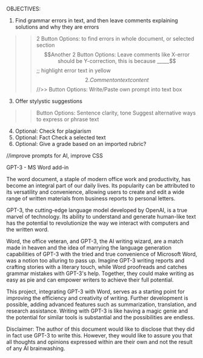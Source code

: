 OBJECTIVES:

1. Find grammar errors in text, and then leave comments explaining solutions and why they are errors
>> 2 Button Options: to find errors in whole document, or selected section
>> $$Another 2 Button Options: Leave comments like X-error should be Y-correction, this is because _____$$;; highlight error text in yellow
$$2. Comment on text content
$$//>> Button Options: Write/Paste own prompt into text box 
3. Offer stylystic suggestions
>> Button Options: Sentence clarity, tone
>> Suggest alternative ways to express or phrase text
4. Optional: Check for plagiarism
5. Optional: Fact Check a selected text
6. Optional: Give a grade based on an imported rubric?

//improve prompts for AI, improve CSS

GPT-3 - MS Word add-in

The word document, a staple of modern office work and productivity, has become an integral part of our daily lives. Its popularity can be attributed to its versatility and convenience, allowing users to create and edit a wide range of written materials from business reports to personal letters.

GPT-3, the cutting-edge language model developed by OpenAI, is a true marvel of technology. Its ability to understand and generate human-like text has the potential to revolutionize the way we interact with computers and the written word.

Word, the office veteran, and GPT-3, the AI writing wizard, are a match made in heaven and the idea of marrying the language generation capabilities of GPT-3 with the tried and true convenience of Microsoft Word, was a notion too alluring to pass up. Imagine GPT-3 writing reports and crafting stories with a literary touch, while Word proofreads and catches grammar mistakes with GPT-3's help. Together, they could make writing as easy as pie and can empower writers to achieve their full potential.

This project, integrating GPT-3 with Word, serves as a starting point for improving the efficiency and creativity of writing. Further development is possible, adding advanced features such as summarization, translation, and research assistance. Writing with GPT-3 is like having a magic genie and the potential for similar tools is substantial and the possibilities are endless.

Disclaimer: The author of this document would like to disclose that they did in fact use GPT-3 to write this. However, they would like to assure you that all thoughts and opinions expressed within are their own and not the result of any AI brainwashing.
